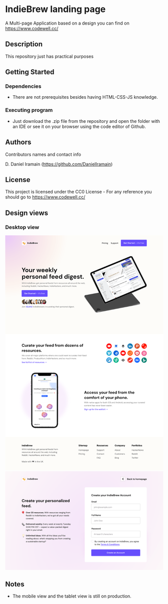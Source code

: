 # IndieBrew landing page

A Multi-page Application based on a design you can find on https://www.codewell.cc/

## Description

This repository just has practical purposes 

## Getting Started

### Dependencies

* There are not prerequisites besides having HTML-CSS-JS knowledge. 

### Executing program

* Just download the .zip file from the repository and open the folder with an IDE or see it on your browser using the code editor of Github.

## Authors

Contributors names and contact info

D. Daniel Iramain (https://github.com/DanielIramain)

## License

This project is licensed under the CC0 License - For any reference you should go to https://www.codewell.cc/

## Design views

### Desktop view
![Desktop view - landing page](https://github.com/DanielIramain/indiebrew-landing-page/blob/main/Design/Landing%20Page%20-%20Desktop%20View.png)
![Desktop view - sign up](https://github.com/DanielIramain/indiebrew-landing-page/blob/main/Design/Sign%20up%20-%20Desktop%20View.png)

## Notes

* The mobile view and the tablet view is still on production.